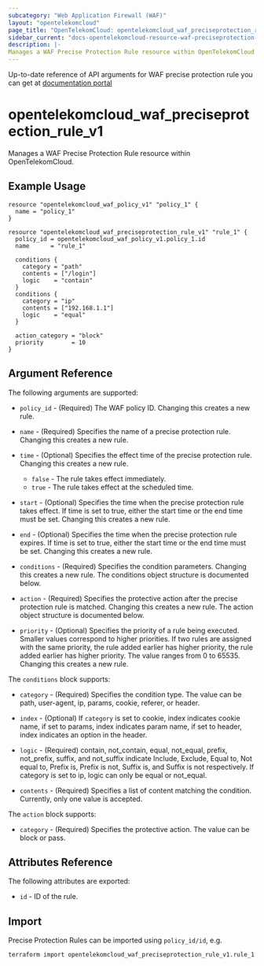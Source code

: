 ```yaml
---
subcategory: "Web Application Firewall (WAF)"
layout: "opentelekomcloud"
page_title: "OpenTelekomCloud: opentelekomcloud_waf_preciseprotection_rule_v1"
sidebar_current: "docs-opentelekomcloud-resource-waf-preciseprotection-rule-v1"
description: |-
Manages a WAF Precise Protection Rule resource within OpenTelekomCloud.
---
```


Up-to-date reference of API arguments for WAF precise protection rule you can get at
[documentation portal](https://docs.otc.t-systems.com/web-application-firewall/api-ref/apis/precise_protection_rules)

# opentelekomcloud_waf_preciseprotection_rule_v1

Manages a WAF Precise Protection Rule resource within OpenTelekomCloud.

## Example Usage

```hcl
resource "opentelekomcloud_waf_policy_v1" "policy_1" {
  name = "policy_1"
}

resource "opentelekomcloud_waf_preciseprotection_rule_v1" "rule_1" {
  policy_id = opentelekomcloud_waf_policy_v1.policy_1.id
  name      = "rule_1"

  conditions {
    category = "path"
    contents = ["/login"]
    logic    = "contain"
  }
  conditions {
    category = "ip"
    contents = ["192.168.1.1"]
    logic    = "equal"
  }

  action_category = "block"
  priority        = 10
}
```

## Argument Reference

The following arguments are supported:

* `policy_id` - (Required) The WAF policy ID. Changing this creates a new rule.

* `name` - (Required) Specifies the name of a precise protection rule. Changing this creates a new rule.

* `time` - (Optional) Specifies the effect time of the precise protection rule. Changing this creates a new rule.
  * `false` - The rule takes effect immediately.
  * `true` - The rule takes effect at the scheduled time.

* `start` - (Optional) Specifies the time when the precise protection rule takes effect. If time is set to true,
  either the start time or the end time must be set. Changing this creates a new rule.

* `end` - (Optional) Specifies the time when the precise protection rule expires. If time is set to true,
  either the start time or the end time must be set. Changing this creates a new rule.

* `conditions` - (Required) Specifies the condition parameters. Changing this creates a new rule.
  The conditions object structure is documented below.

* `action` - (Required) Specifies the protective action after the precise protection rule is matched.
  Changing this creates a new rule. The action object structure is documented below.

* `priority` - (Optional) Specifies the priority of a rule being executed. Smaller values correspond to higher priorities.
  If two rules are assigned with the same priority, the rule added earlier has higher priority, the rule added earlier
  has higher priority. The value ranges from 0 to 65535. Changing this creates a new rule.

The `conditions` block supports:

* `category` - (Required) Specifies the condition type. The value can be path, user-agent, ip, params, cookie, referer, or header.

* `index` - (Optional) If `category` is set to cookie, index indicates cookie name, if set to params, index indicates param name,
  if set to header, index indicates an option in the header.

* `logic` - (Required) contain, not_contain, equal, not_equal, prefix, not_prefix, suffix, and not_suffix indicate Include, Exclude, Equal to, Not equal to, Prefix is, Prefix is not, Suffix is, and Suffix is not respectively. If category is set to ip, logic can only be equal or not_equal.

* `contents` - (Required) Specifies a list of content matching the condition. Currently, only one value is accepted.

The `action` block supports:

* `category` - (Required) Specifies the protective action. The value can be block or pass.


## Attributes Reference

The following attributes are exported:

* `id` - ID of the rule.

## Import

Precise Protection Rules can be imported using `policy_id/id`, e.g.

```sh
terraform import opentelekomcloud_waf_preciseprotection_rule_v1.rule_1 ff95e71c8ae74eba9887193ab22c5757/b39f3a5a1b4f447a8030f0b0703f47f5
```
